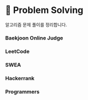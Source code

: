 # 🔮 Problem Solving
알고리즘 문제 풀이를 정리합니다.

### Baekjoon Online Judge

### LeetCode

### SWEA

### Hackerrank

### Programmers
